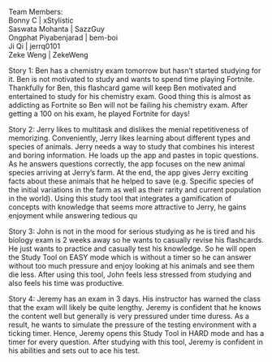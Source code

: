 Team Members: \
Bonny C | xStylistic \
Saswata Mohanta | SazzGuy \
Ongphat Piyabenjarad | bem-boi \
Ji Qi | jerrq0101 \
Zeke Weng | ZekeWeng

Story 1:
Ben has a chemistry exam tomorrow but hasn’t started studying for it. Ben is not motivated to study and wants to spend time playing Fortnite. 
Thankfully for Ben, this flashcard game will keep Ben motivated and entertained to study for his chemistry exam. Good thing this is almost as 
addicting as Fortnite so Ben will not be failing his chemistry exam. After getting a 100 on his exam, he played Fortnite for days!

Story 2:
Jerry likes to multitask and dislikes the menial repetitiveness of memorizing. Conveniently, Jerry likes learning about different types and species of animals. Jerry needs a way to study that combines his interest and boring information. He loads up the app and pastes in topic questions. As he answers questions correctly, the app focuses on the new animal species arriving at Jerry’s farm. At the end, the app gives Jerry exciting facts about these animals that he helped to save (e.g. Specific species of the initial variations in the farm as well as their rarity and current population in the world). Using this study tool that integrates a gamification of concepts with knowledge that seems more attractive to Jerry, he gains enjoyment while answering tedious qu

Story 3:
John is not in the mood for serious studying as he is tired and his biology exam is 2 weeks away so he wants to 
casually revise his flashcards. He just wants to practice and casually test his knowledge. So he will open the Study 
Tool on EASY mode which is without a timer so he can answer without too much pressure and enjoy looking at his animals 
and see them die less. After using this tool, John feels less stressed from studying and also feels his time was 
productive.

Story 4:
Jeremy has an exam in 3 days. His instructor has warned the class that the exam will likely be quite lengthy. Jeremy is confident that he knows the content well but generally is very pressured under time duress. As a result, he wants to simulate the pressure of the testing environment with a ticking timer. Hence, Jeremy opens this Study Tool in HARD mode and has a timer for every question. After studying with this tool, Jeremy is confident in his abilities and sets out to ace his test.

